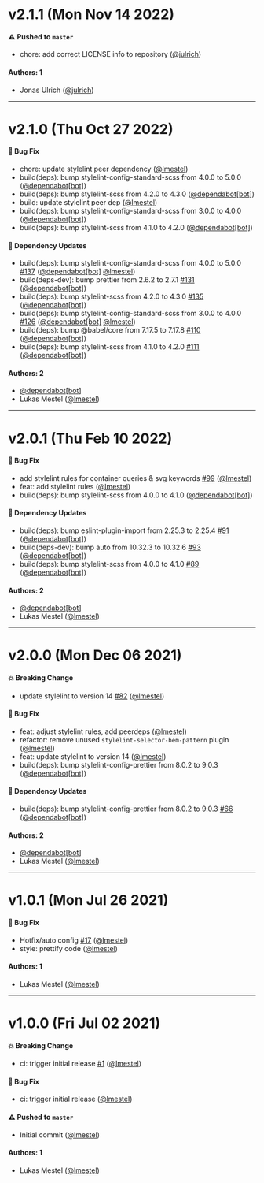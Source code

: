 # v2.1.1 (Mon Nov 14 2022)

#### ⚠️ Pushed to `master`

- chore: add correct LICENSE info to repository ([@julrich](https://github.com/julrich))

#### Authors: 1

- Jonas Ulrich ([@julrich](https://github.com/julrich))

---

# v2.1.0 (Thu Oct 27 2022)

#### 🐛 Bug Fix

- chore: update stylelint peer dependency ([@lmestel](https://github.com/lmestel))
- build(deps): bump stylelint-config-standard-scss from 4.0.0 to 5.0.0 ([@dependabot[bot]](https://github.com/dependabot[bot]))
- build(deps): bump stylelint-scss from 4.2.0 to 4.3.0 ([@dependabot[bot]](https://github.com/dependabot[bot]))
- build: update stylelint peer dep ([@lmestel](https://github.com/lmestel))
- build(deps): bump stylelint-config-standard-scss from 3.0.0 to 4.0.0 ([@dependabot[bot]](https://github.com/dependabot[bot]))
- build(deps): bump stylelint-scss from 4.1.0 to 4.2.0 ([@dependabot[bot]](https://github.com/dependabot[bot]))

#### 🔩 Dependency Updates

- build(deps): bump stylelint-config-standard-scss from 4.0.0 to 5.0.0 [#137](https://github.com/kickstartDS/config/pull/137) ([@dependabot[bot]](https://github.com/dependabot[bot]) [@lmestel](https://github.com/lmestel))
- build(deps-dev): bump prettier from 2.6.2 to 2.7.1 [#131](https://github.com/kickstartDS/config/pull/131) ([@dependabot[bot]](https://github.com/dependabot[bot]))
- build(deps): bump stylelint-scss from 4.2.0 to 4.3.0 [#135](https://github.com/kickstartDS/config/pull/135) ([@dependabot[bot]](https://github.com/dependabot[bot]))
- build(deps): bump stylelint-config-standard-scss from 3.0.0 to 4.0.0 [#126](https://github.com/kickstartDS/config/pull/126) ([@dependabot[bot]](https://github.com/dependabot[bot]) [@lmestel](https://github.com/lmestel))
- build(deps): bump @babel/core from 7.17.5 to 7.17.8 [#110](https://github.com/kickstartDS/config/pull/110) ([@dependabot[bot]](https://github.com/dependabot[bot]))
- build(deps): bump stylelint-scss from 4.1.0 to 4.2.0 [#111](https://github.com/kickstartDS/config/pull/111) ([@dependabot[bot]](https://github.com/dependabot[bot]))

#### Authors: 2

- [@dependabot[bot]](https://github.com/dependabot[bot])
- Lukas Mestel ([@lmestel](https://github.com/lmestel))

---

# v2.0.1 (Thu Feb 10 2022)

#### 🐛 Bug Fix

- add stylelint rules for container queries & svg keywords [#99](https://github.com/kickstartDS/config/pull/99) ([@lmestel](https://github.com/lmestel))
- feat: add stylelint rules ([@lmestel](https://github.com/lmestel))
- build(deps): bump stylelint-scss from 4.0.0 to 4.1.0 ([@dependabot[bot]](https://github.com/dependabot[bot]))

#### 🔩 Dependency Updates

- build(deps): bump eslint-plugin-import from 2.25.3 to 2.25.4 [#91](https://github.com/kickstartDS/config/pull/91) ([@dependabot[bot]](https://github.com/dependabot[bot]))
- build(deps-dev): bump auto from 10.32.3 to 10.32.6 [#93](https://github.com/kickstartDS/config/pull/93) ([@dependabot[bot]](https://github.com/dependabot[bot]))
- build(deps): bump stylelint-scss from 4.0.0 to 4.1.0 [#89](https://github.com/kickstartDS/config/pull/89) ([@dependabot[bot]](https://github.com/dependabot[bot]))

#### Authors: 2

- [@dependabot[bot]](https://github.com/dependabot[bot])
- Lukas Mestel ([@lmestel](https://github.com/lmestel))

---

# v2.0.0 (Mon Dec 06 2021)

#### 💥 Breaking Change

- update stylelint to version 14 [#82](https://github.com/kickstartDS/config/pull/82) ([@lmestel](https://github.com/lmestel))

#### 🐛 Bug Fix

- feat: adjust stylelint rules, add peerdeps ([@lmestel](https://github.com/lmestel))
- refactor: remove unused `stylelint-selector-bem-pattern` plugin ([@lmestel](https://github.com/lmestel))
- feat: update stylelint to version 14 ([@lmestel](https://github.com/lmestel))
- build(deps): bump stylelint-config-prettier from 8.0.2 to 9.0.3 ([@dependabot[bot]](https://github.com/dependabot[bot]))

#### 🔩 Dependency Updates

- build(deps): bump stylelint-config-prettier from 8.0.2 to 9.0.3 [#66](https://github.com/kickstartDS/config/pull/66) ([@dependabot[bot]](https://github.com/dependabot[bot]))

#### Authors: 2

- [@dependabot[bot]](https://github.com/dependabot[bot])
- Lukas Mestel ([@lmestel](https://github.com/lmestel))

---

# v1.0.1 (Mon Jul 26 2021)

#### 🐛 Bug Fix

- Hotfix/auto config [#17](https://github.com/kickstartDS/config/pull/17) ([@lmestel](https://github.com/lmestel))
- style: prettify code ([@lmestel](https://github.com/lmestel))

#### Authors: 1

- Lukas Mestel ([@lmestel](https://github.com/lmestel))

---

# v1.0.0 (Fri Jul 02 2021)

#### 💥 Breaking Change

- ci: trigger initial release [#1](https://github.com/kickstartDS/config/pull/1) ([@lmestel](https://github.com/lmestel))

#### 🐛 Bug Fix

- ci: trigger initial release ([@lmestel](https://github.com/lmestel))

#### ⚠️ Pushed to `master`

- Initial commit ([@lmestel](https://github.com/lmestel))

#### Authors: 1

- Lukas Mestel ([@lmestel](https://github.com/lmestel))
